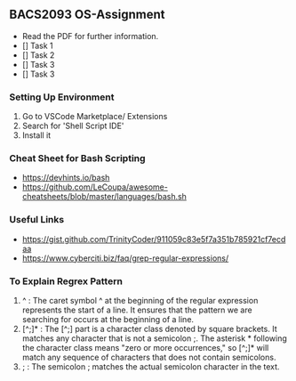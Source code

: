 ## BACS2093 OS-Assignment

- Read the PDF for further information.
- [] Task 1
- [] Task 2
- [] Task 3
- [] Task 3

### Setting Up Environment

1. Go to VSCode Marketplace/ Extensions
2. Search for 'Shell Script IDE'
3. Install it

### Cheat Sheet for Bash Scripting

- https://devhints.io/bash
- https://github.com/LeCoupa/awesome-cheatsheets/blob/master/languages/bash.sh

### Useful Links

- https://gist.github.com/TrinityCoder/911059c83e5f7a351b785921cf7ecdaa
- https://www.cyberciti.biz/faq/grep-regular-expressions/

### To Explain Regrex Pattern

1. ^ : The caret symbol ^ at the beginning of the regular expression represents the start of a line. It ensures that the pattern we are searching for occurs at the beginning of a line.
2. \[^;\]\* : The \[^;\] part is a character class denoted by square brackets. It matches any character that is not a semicolon ;. The asterisk \* following the character class means "zero or more occurrences," so \[^;\]\* will match any sequence of characters that does not contain semicolons.
3. ; : The semicolon ; matches the actual semicolon character in the text.
